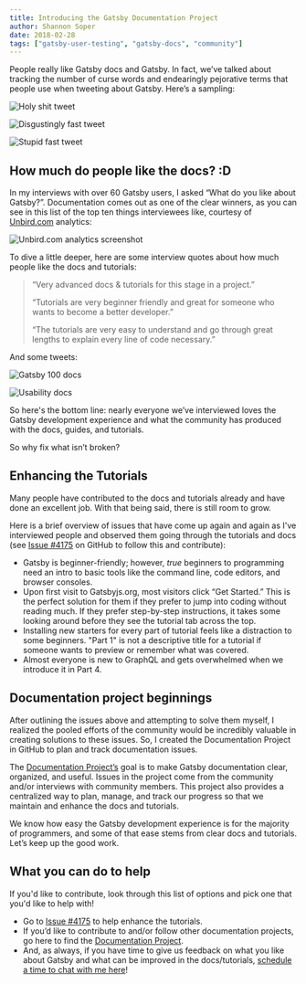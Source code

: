 ```yaml
---
title: Introducing the Gatsby Documentation Project
author: Shannon Soper
date: 2018-02-28
tags: ["gatsby-user-testing", "gatsby-docs", "community"]
---
```


People really like Gatsby docs and Gatsby. In fact, we’ve talked about tracking the number of curse words and endearingly pejorative terms that people use when tweeting about Gatsby. Here’s a sampling:

![Holy shit tweet](holy-shit-tweet.png)

![Disgustingly fast tweet](disgustingly-fast-tweet.png)

![Stupid fast tweet](stupid-fast-tweet.png)

## How much do people like the docs? :D

In my interviews with over 60 Gatsby users, I asked “What do you like about Gatsby?”. Documentation comes out as one of the clear winners, as you can see in this list of the top ten things interviewees like, courtesy of [Unbird.com](https://unbird.com/#/) analytics:

![Unbird.com analytics screenshot](unbird-gatsby-likes.png)

To dive a little deeper, here are some interview quotes about how much people like the docs and tutorials:

> “Very advanced docs & tutorials for this stage in a project.”
>
> “Tutorials are very beginner friendly and great for someone who wants to become a better developer.”
>
> “The tutorials are very easy to understand and go through great lengths to explain every line of code necessary.”

And some tweets:

![Gatsby 100 docs](gatsby-100-docs.png)

![Usability docs](usability-docs.png)

So here's the bottom line: nearly everyone we’ve interviewed loves the Gatsby development experience and what the community has produced with the docs, guides, and tutorials.

So why fix what isn’t broken?

## Enhancing the Tutorials

Many people have contributed to the docs and tutorials already and have done an excellent job. With that being said, there is still room to grow.

Here is a brief overview of issues that have come up again and again as I've interviewed people and observed them going through the tutorials and docs (see [Issue #4175](https://github.com/gatsbyjs/gatsby/issues/4175) on GitHub to follow this and contribute):

- Gatsby is beginner-friendly; however, _true_ beginners to programming need an intro to basic tools like the command line, code editors, and browser consoles.
- Upon first visit to Gatsbyjs.org, most visitors click “Get Started.” This is the perfect solution for them if they prefer to jump into coding without reading much. If they prefer step-by-step instructions, it takes some looking around before they see the tutorial tab across the top.
- Installing new starters for every part of tutorial feels like a distraction to some beginners.
  "Part 1" is not a descriptive title for a tutorial if someone wants to preview or remember what was covered.
- Almost everyone is new to GraphQL and gets overwhelmed when we introduce it in Part 4.

## Documentation project beginnings

After outlining the issues above and attempting to solve them myself, I realized the pooled efforts of the community would be incredibly valuable in creating solutions to these issues. So, I created the Documentation Project in GitHub to plan and track documentation issues.

The [Documentation Project’s](https://github.com/gatsbyjs/gatsby/projects/3) goal is to make Gatsby documentation clear, organized, and useful. Issues in the project come from the community and/or interviews with community members. This project also provides a centralized way to plan, manage, and track our progress so that we maintain and enhance the docs and tutorials.

We know how easy the Gatsby development experience is for the majority of programmers, and some of that ease stems from clear docs and tutorials. Let’s keep up the good work.

## What you can do to help

If you'd like to contribute, look through this list of options and pick one that you'd like to help with!

- Go to [Issue #4175](https://github.com/gatsbyjs/gatsby/issues/4175) to help enhance the tutorials.
- If you’d like to contribute to and/or follow other documentation projects, go here to find the [Documentation Project](https://github.com/gatsbyjs/gatsby/projects/3).
- And, as always, if you have time to give us feedback on what you like about Gatsby and what can be improved in the docs/tutorials, [schedule a time to chat with me here](https://calendly.com/shannon-soper)!
